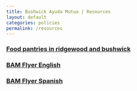 ```yaml
---
title: Bushwick Ayuda Mutua | Resources
layout: default
categories: policies
permalink: /resources
---
```



### [Food pantries in ridgewood and bushwick](/resources/food-pantries.pdf)

### [BAM Flyer English](/resources/bam-flyer-english.pdf)

### [BAM Flyer Spanish](/resources/bam-flyer-spanish.pdf)
